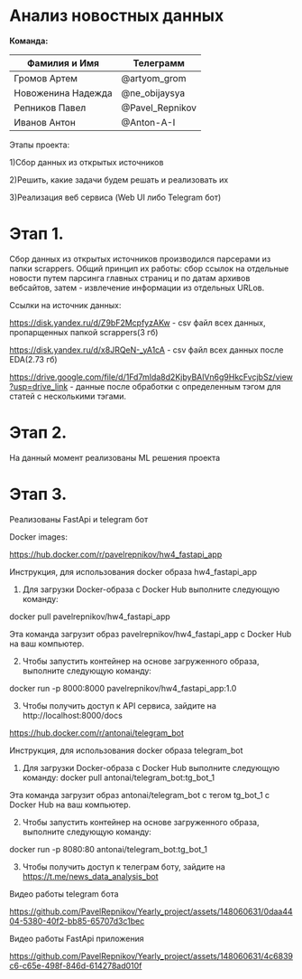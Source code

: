 # Анализ новостных данных

**Команда:**

| Фамилия и Имя| Телеграмм |
|----------|----------|
| Громов Артем  | @artyom_grom |
| Новоженина Надежда   | @ne_obijaysya |
| Репников Павел | @Pavel_Repnikov  |
| Иванов Антон | @Anton-A-I  |

 Этапы проекта:
 
 1)Сбор данных из открытых источников
 
 2)Решить, какие задачи будем решать и реализовать их
 
 3)Реализация веб сервиса (Web UI либо Telegram бот)
 
 
 # Этап 1.
 
 
Сбор данных из открытых источников производился парсерами из папки scrappers. Общий принцип их работы: сбор ссылок на отдельные новости путем парсинга главных страниц и по датам архивов вебсайтов, затем - извлечение информации из отдельных URLов.
 
 
Ссылки на источник данных:


https://disk.yandex.ru/d/Z9bF2McpfyzAKw - csv файл всех данных, пропарщенных папкой scrappers(3 гб)


https://disk.yandex.ru/d/x8JRQeN-_yA1cA - csv файл всех данных после EDA(2.73 гб)

https://drive.google.com/file/d/1Fd7mIda8d2KjbyBAlVn6g9HkcFvcjbSz/view?usp=drive_link - данные после обработки с определенным тэгом для статей с несколькими тэгами.


 # Этап 2.

На данный момент реализованы ML решения проекта


 # Этап 3.
 
Реализованы FastApi и telegram бот

Docker images:

https://hub.docker.com/r/pavelrepnikov/hw4_fastapi_app

Инструкция, для использования docker образа hw4_fastapi_app

1. Для загрузки Docker-образа с Docker Hub выполните следующую команду:

   
docker pull pavelrepnikov/hw4_fastapi_app

Эта команда загрузит образ pavelrepnikov/hw4_fastapi_app с Docker Hub на
ваш компьютер.

2. Чтобы запустить контейнер на основе загруженного образа, выполните
следующую команду:

docker run -p 8000:8000 pavelrepnikov/hw4_fastapi_app:1.0

3. Чтобы получить доступ к API сервиса, зайдите на http://localhost:8000/docs

https://hub.docker.com/r/antonai/telegram_bot

Инструкция, для использования docker образа telegram_bot

1. Для загрузки Docker-образа с Docker Hub выполните следующую команду:
docker pull antonai/telegram_bot:tg_bot_1

Эта команда загрузит образ antonai/telegram_bot с тегом tg_bot_1 с Docker Hub на
ваш компьютер.

2. Чтобы запустить контейнер на основе загруженного образа, выполните
следующую команду:

docker run -p 8080:80 antonai/telegram_bot:tg_bot_1

3. Чтобы получить доступ к телеграм боту, зайдите на https://t.me/news_data_analysis_bot



Видео работы telegram бота



https://github.com/PavelRepnikov/Yearly_project/assets/148060631/0daa4404-5380-40f2-bb85-65707d3c1bec



Видео работы FastApi приложения



https://github.com/PavelRepnikov/Yearly_project/assets/148060631/4c6839c6-c65e-498f-846d-614278ad010f


